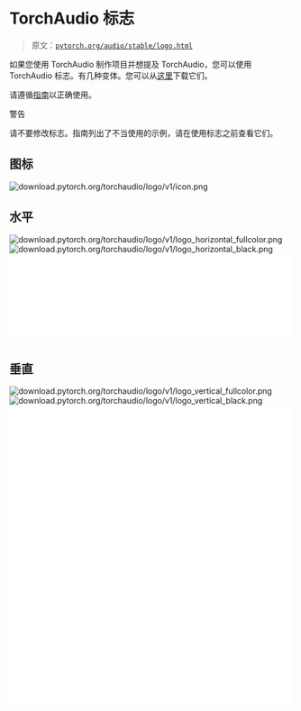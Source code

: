 # TorchAudio 标志

> 原文：[`pytorch.org/audio/stable/logo.html`](https://pytorch.org/audio/stable/logo.html)

如果您使用 TorchAudio 制作项目并想提及 TorchAudio，您可以使用 TorchAudio 标志。有几种变体。您可以从[这里](https://download.pytorch.org/torchaudio/logo/v1.zip)下载它们。

请遵循[指南](https://download.pytorch.org/torchaudio/logo/v1/guidelines.pdf)以正确使用。

警告

请不要修改标志。指南列出了不当使用的示例，请在使用标志之前查看它们。

## 图标

![`download.pytorch.org/torchaudio/logo/v1/icon.png`](https://download.pytorch.org/torchaudio/logo/v1/icon.png)

## 水平

![`download.pytorch.org/torchaudio/logo/v1/logo_horizontal_fullcolor.png`](https://download.pytorch.org/torchaudio/logo/v1/logo_horizontal_fullcolor.png)![`download.pytorch.org/torchaudio/logo/v1/logo_horizontal_black.png`](https://download.pytorch.org/torchaudio/logo/v1/logo_horizontal_black.png)![](img/6c04bd3c064bb5a44ec0a134cbed6942.png)

## 垂直

![`download.pytorch.org/torchaudio/logo/v1/logo_vertical_fullcolor.png`](https://download.pytorch.org/torchaudio/logo/v1/logo_vertical_fullcolor.png)![`download.pytorch.org/torchaudio/logo/v1/logo_vertical_black.png`](https://download.pytorch.org/torchaudio/logo/v1/logo_vertical_black.png)![](img/f6a349d770bcda78ee8a8f74f4962ff8.png)
